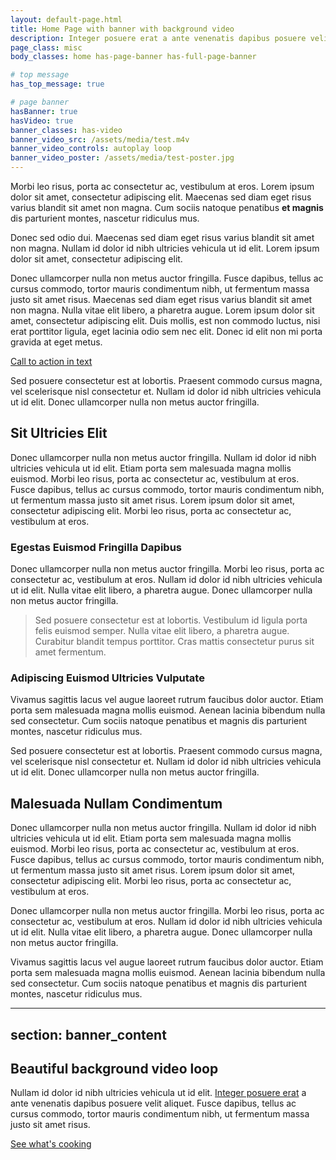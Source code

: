 ```yaml
---
layout: default-page.html
title: Home Page with banner with background video
description: Integer posuere erat a ante venenatis dapibus posuere velit aliquet.
page_class: misc
body_classes: home has-page-banner has-full-page-banner

# top message
has_top_message: true

# page banner
hasBanner: true
hasVideo: true
banner_classes: has-video
banner_video_src: /assets/media/test.m4v
banner_video_controls: autoplay loop
banner_video_poster: /assets/media/test-poster.jpg
---
```


Morbi leo risus, porta ac consectetur ac, vestibulum at eros. Lorem ipsum dolor sit amet, consectetur adipiscing elit. Maecenas sed diam eget risus varius blandit sit amet non magna. Cum sociis natoque penatibus **et magnis** dis parturient montes, nascetur ridiculus mus.

Donec sed odio dui. Maecenas sed diam eget risus varius blandit sit amet non magna. Nullam id dolor id nibh ultricies vehicula ut id elit. Lorem ipsum dolor sit amet, consectetur adipiscing elit.

Donec ullamcorper nulla non metus auctor fringilla. Fusce dapibus, tellus ac cursus commodo, tortor mauris condimentum nibh, ut fermentum massa justo sit amet risus. Maecenas sed diam eget risus varius blandit sit amet non magna. Nulla vitae elit libero, a pharetra augue. Lorem ipsum dolor sit amet, consectetur adipiscing elit. Duis mollis, est non commodo luctus, nisi erat porttitor ligula, eget lacinia odio sem nec elit. Donec id elit non mi porta gravida at eget metus.

<p class="center"><a class="btn btn-b1" href="">Call to action in text</a></p>

Sed posuere consectetur est at lobortis. Praesent commodo cursus magna, vel scelerisque nisl consectetur et. Nullam id dolor id nibh ultricies vehicula ut id elit. Donec ullamcorper nulla non metus auctor fringilla.

## Sit Ultricies Elit
Donec ullamcorper nulla non metus auctor fringilla. Nullam id dolor id nibh ultricies vehicula ut id elit. Etiam porta sem malesuada magna mollis euismod. Morbi leo risus, porta ac consectetur ac, vestibulum at eros. Fusce dapibus, tellus ac cursus commodo, tortor mauris condimentum nibh, ut fermentum massa justo sit amet risus. Lorem ipsum dolor sit amet, consectetur adipiscing elit. Morbi leo risus, porta ac consectetur ac, vestibulum at eros.

### Egestas Euismod Fringilla Dapibus
Donec ullamcorper nulla non metus auctor fringilla. Morbi leo risus, porta ac consectetur ac, vestibulum at eros. Nullam id dolor id nibh ultricies vehicula ut id elit. Nulla vitae elit libero, a pharetra augue. Donec ullamcorper nulla non metus auctor fringilla.

> Sed posuere consectetur est at lobortis. Vestibulum id ligula porta felis euismod semper. Nulla vitae elit libero, a pharetra augue. Curabitur blandit tempus porttitor. Cras mattis consectetur purus sit amet fermentum.

### Adipiscing Euismod Ultricies Vulputate
Vivamus sagittis lacus vel augue laoreet rutrum faucibus dolor auctor. Etiam porta sem malesuada magna mollis euismod. Aenean lacinia bibendum nulla sed consectetur. Cum sociis natoque penatibus et magnis dis parturient montes, nascetur ridiculus mus.

Sed posuere consectetur est at lobortis. Praesent commodo cursus magna, vel scelerisque nisl consectetur et. Nullam id dolor id nibh ultricies vehicula ut id elit. Donec ullamcorper nulla non metus auctor fringilla.

## Malesuada Nullam Condimentum
Donec ullamcorper nulla non metus auctor fringilla. Nullam id dolor id nibh ultricies vehicula ut id elit. Etiam porta sem malesuada magna mollis euismod. Morbi leo risus, porta ac consectetur ac, vestibulum at eros. Fusce dapibus, tellus ac cursus commodo, tortor mauris condimentum nibh, ut fermentum massa justo sit amet risus. Lorem ipsum dolor sit amet, consectetur adipiscing elit. Morbi leo risus, porta ac consectetur ac, vestibulum at eros.

Donec ullamcorper nulla non metus auctor fringilla. Morbi leo risus, porta ac consectetur ac, vestibulum at eros. Nullam id dolor id nibh ultricies vehicula ut id elit. Nulla vitae elit libero, a pharetra augue. Donec ullamcorper nulla non metus auctor fringilla.

Vivamus sagittis lacus vel augue laoreet rutrum faucibus dolor auctor. Etiam porta sem malesuada magna mollis euismod. Aenean lacinia bibendum nulla sed consectetur. Cum sociis natoque penatibus et magnis dis parturient montes, nascetur ridiculus mus.

---
section: banner_content
---
 ## Beautiful background video loop
 Nullam id dolor id nibh ultricies vehicula ut id elit. [Integer posuere erat](/) a ante venenatis dapibus posuere velit aliquet. Fusce dapibus, tellus ac cursus commodo, tortor mauris condimentum nibh, ut fermentum massa justo sit amet risus.

 <a class="btn btn-b1" href="/">See what's cooking</a>